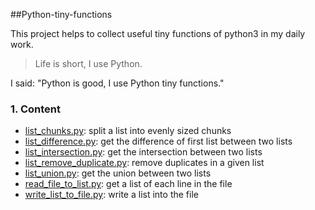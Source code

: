 ##Python-tiny-functions

This project helps to collect useful tiny functions of python3 in my daily work.

> Life is short, I use Python.

I said: "Python is good, I use Python tiny functions."

### 1. Content

- [list_chunks.py](list_chunks.py): split a list into evenly sized chunks
- [list_difference.py](list_difference.py): get the difference of first list between two lists
- [list_intersection.py](list_intersection.py): get the intersection between two lists
- [list_remove_duplicate.py](list_remove_duplicate.py): remove duplicates in a given list
- [list_union.py](list_union.py): get the union between two lists
- [read_file_to_list.py](read_file_to_list.py): get a list of each line in the file
- [write_list_to_file.py](write_list_to_file.py): write a list into the file 

